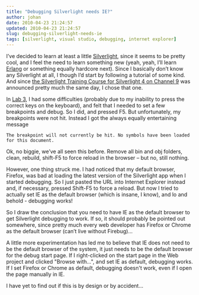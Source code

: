 ```yaml
---
title: "Debugging Silverlight needs IE?"
author: johan
date: 2010-04-23 21:24:57
updated: 2010-04-23 21:24:57
slug: debugging-silverlight-needs-ie
tags: [silverlight, visual studio, debugging, internet explorer]
---
```


I’ve decided to learn at least a little [Silverlight](http://www.silverlight.net/), since it seems to be pretty cool, and I feel the need to learn something new (yeah, yeah, I’ll learn [Erlang](http://www.erlang.org/) or something equally hardcore next). Since I basically don’t know any Silverlight at all, I though I’d start by following a tutorial of some kind. And since [the Silverlight Training Course for Silverlight 4 on Channel 9](http://channel9.msdn.com/learn/courses/Silverlight4/) was announced pretty much the same day, I chose that one.

In [Lab 3](http://channel9.msdn.com/learn/courses/Silverlight4/SL4BusinessModule3/SL4LOB_03_User_Registration/), I had some difficulties (probably due to my inability to press the correct keys on the keyboard), and felt that I needed to set a few breakpoints and debug. So I did, and pressed F5. But unfortunately, my breakpoints were not hit. Instead I got the always equally entertaining message

``` plain
The breakpoint will not currently be hit. No symbols have been loaded for this document.
```

Ok, no biggie, we’ve all seen this before. Remove all bin and obj folders, clean, rebuild, shift-F5 to force reload in the browser – but no, still nothing.

However, one thing struck me. I had noticed that my default browser, Firefox, was bad at loading the latest version of the Silverlight app when I started debugging. So I just pasted the URL into Internet Explorer instead and, if necessary, pressed Shift-F5 to force a reload. But now I tried to actually set IE as the default browser (which is insane, I know), and lo and behold - debugging works!

So I draw the conclusion that you need to have IE as the default browser to get Silverlight debugging to work. If so, it should probably be pointed out somewhere, since pretty much every web developer has Firefox or Chrome as the default browser (can’t live without Firebug)...

A little more experimentation has led me to believe that IE does not need to be the default browser of the system, it just needs to be the default browser for the debug start page. If I right-clicked on the start page in the Web project and clicked "Browse with...", and set IE as default, debugging works. If I set Firefox or Chrome as default, debugging doesn't work, even if I open the page manually in IE.

I have yet to find out if this is by design or by accident…
